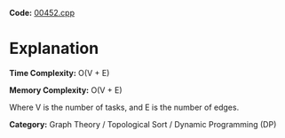 **Code:** [00452.cpp](./00452.cpp)

# Explanation

**Time Complexity:** O(V + E)

**Memory Complexity:** O(V + E)

Where V is the number of tasks, and E is the number of edges.

**Category:** Graph Theory / Topological Sort / Dynamic Programming (DP)
